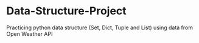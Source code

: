 # Data-Structure-Project
Practicing python data structure (Set, Dict, Tuple and List) using data from Open Weather API
